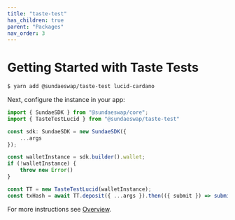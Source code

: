 ```yaml
---
title: "taste-test"
has_children: true
parent: "Packages"
nav_order: 3
---
```


# Getting Started with Taste Tests

```bash
$ yarn add @sundaeswap/taste-test lucid-cardano
```

Next, configure the instance in your app:

```ts
import { SundaeSDK } from "@sundaeswap/core";
import { TasteTestLucid } from "@sundaeswap/taste-test"

const sdk: SundaeSDK = new SundaeSDK({
    ...args
});

const walletInstance = sdk.builder().wallet;
if (!walletInstance) {
    throw new Error()
}

const TT = new TasteTestLucid(walletInstance);
const txHash = await TT.deposit({ ...args }).then(({ submit }) => submit())
```

For more instructions see [Overview](/typescript/).